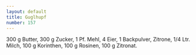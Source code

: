 ```yaml
---
layout: default
title: Guglhupf
number: 157
---
```


300 g Butter, 300 g Zucker, 1 Pf. Mehl, 4 Eier, 1 Backpulver, Zitrone, 1/4 Ltr. Milch, 100 g Korinthen, 100 g Rosinen, 100 g Zitronat.
